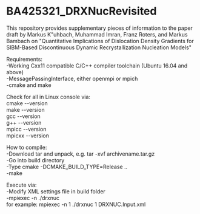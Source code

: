 # BA425321_DRXNucRevisited
This repository provides supplementary pieces of information to the paper draft by Markus K\"uhbach, Muhammad Imran, Franz Roters, and Markus Bambach on
"Quantitative Implications of Dislocation Density Gradients for SIBM-Based Discontinuous Dynamic Recrystallization Nucleation Models"

Requirements:<br>
-Working Cxx11 compatible C/C++ compiler toolchain (Ubuntu 16.04 and above)<br>
-MessagePassingInterface, either openmpi or mpich<br>
-cmake and make<br>

Check for all in Linux console via:<br>
 cmake --version<br>
 make --version<br>
 gcc --version<br>
 g++ --version<br>
 mpicc --version<br>
 mpicxx --version<br>

How to compile:<br>
-Download tar and unpack, e.g. tar -xvf archivename.tar.gz<br>
-Go into build directory<br>
-Type cmake -DCMAKE_BUILD_TYPE=Release ..<br>
-make<br>

Execute via:<br>
-Modify XML settings file in build folder<br>
-mpiexec -n <nprocesses> ./drxnuc <UnsignedInteger> <NameOfXMLSettingsFile><br> 
 for example:    mpiexec -n 1 ./drxnuc 1 DRXNUC.Input.xml<br>
